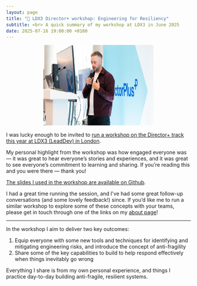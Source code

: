 ```yaml
---
layout: page
title: "🦾 LDX3 Director+ workshop: Engineering for Resiliency"
subtitle: <br> A quick summary of my workshop at LDX3 in June 2025
date: 2025-07-16 19:00:00 +0100
---
```

<p align="center"> 
  <img width="300" height="220" src="https://github.com/lukebriscoe/lukebriscoe.github.io/blob/main/assets/img/PHOTO-2025-06-23-20-06-16.jpg?raw=true">
</p>

I was lucky enough to be invited to [run a workshop on the Director+ track this year at LDX3 (LeadDev) in London](https://leaddev.com/leaddev-london/agenda/).

My personal highlight from the workshop was how engaged everyone was — it was great to hear everyone’s stories and experiences, and it was great to see everyone’s commitment to learning and sharing. If you’re reading this and you were there — thank you!

[The slides I used in the workshop are available on Github](https://github.com/lukebriscoe/ldx3-2025/blob/main/LDX3-LB-2025.pdf).

I had a great time running the session, and I've had some great follow-up conversations (and some lovely feedback!) since. If you’d like me to run a similar workshop to explore some of these concepts with your teams, please get in touch through one of the links on my [about page](https://lukebriscoe.com/about/)!

-----
In the workshop I aim to deliver two key outcomes:

1. Equip everyone with some new tools and techniques for identifying and mitigating engineering risks, and introduce the concept of anti-fragility
2. Share some of the key capabilities to build to help respond effectively when things inevitably go wrong

Everything I share is from my own personal experience, and things I practice day-to-day building anti-fragile, resilient systems.


